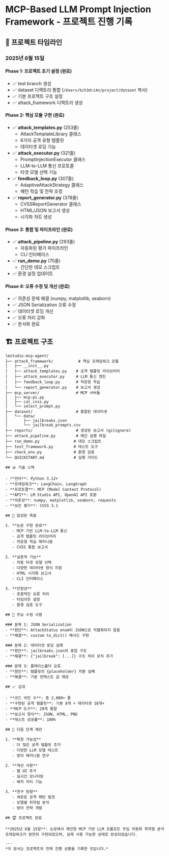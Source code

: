 # MCP-Based LLM Prompt Injection Framework - 프로젝트 진행 기록

## 📅 프로젝트 타임라인

### 2025년 6월 15일

#### Phase 1: 프로젝트 초기 설정 (완료)
- ✅ test branch 생성
- ✅ dataset 디렉토리 통합 (`/Users/kch3dri4n/project/dataset` 복사)
- ✅ 기본 프로젝트 구조 설정
- ✅ attack_framework 디렉토리 생성

#### Phase 2: 핵심 모듈 구현 (완료)
- ✅ **attack_templates.py** (253줄)
  - AttackTemplateLibrary 클래스
  - 6가지 공격 유형 템플릿
  - 데이터셋 로딩 기능
- ✅ **attack_executor.py** (321줄)
  - PromptInjectionExecutor 클래스
  - LLM-to-LLM 통신 프로토콜
  - 타겟 모델 선택 기능
- ✅ **feedback_loop.py** (307줄)
  - AdaptiveAttackStrategy 클래스
  - 패턴 학습 및 전략 조정
- ✅ **report_generator.py** (378줄)
  - CVSSReportGenerator 클래스
  - HTML/JSON 보고서 생성
  - 시각화 차트 생성

#### Phase 3: 통합 및 파이프라인 (완료)
- ✅ **attack_pipeline.py** (293줄)
  - 자동화된 평가 파이프라인
  - CLI 인터페이스
- ✅ **run_demo.py** (70줄)
  - 간단한 데모 스크립트
- ✅ 환경 설정 업데이트

#### Phase 4: 오류 수정 및 개선 (완료)
- ✅ 의존성 문제 해결 (numpy, matplotlib, seaborn)
- ✅ JSON Serialization 오류 수정
- ✅ 데이터셋 로딩 개선
- ✅ 오류 처리 강화
- ✅ 문서화 완료

## 🏗️ 프로젝트 구조

```
lmstudio-mcp-agent/
├── attack_framework/           # 핵심 프레임워크 모듈
│   ├── __init__.py
│   ├── attack_templates.py    # 공격 템플릿 라이브러리
│   ├── attack_executor.py     # LLM 통신 엔진
│   ├── feedback_loop.py       # 적응형 학습
│   └── report_generator.py    # 보고서 생성
├── mcp_server/                # MCP 서버들
│   ├── mcp-pi.py
│   ├── cal_cvss.py
│   └── select_prompt.py
├── dataset/                   # 통합된 데이터셋
│   └── data/
│       ├── jailbreaks.json
│       └── jailbreak_prompts.csv
├── reports/                   # 생성된 보고서 (gitignore)
├── attack_pipeline.py         # 메인 실행 파일
├── run_demo.py               # 데모 스크립트
├── test_framework.py         # 테스트 도구
├── check_env.py              # 환경 검증
└── QUICKSTART.md             # 실행 가이드

## 📊 기술 스택

- **언어**: Python 3.12+
- **프레임워크**: LangChain, LangGraph
- **프로토콜**: MCP (Model Context Protocol)
- **API**: LM Studio API, OpenAI API 호환
- **의존성**: numpy, matplotlib, seaborn, requests
- **보안 평가**: CVSS 3.1

## 🎯 달성된 목표

1. **논문 구현 완료**
   - MCP 기반 LLM-to-LLM 통신
   - 공격 템플릿 라이브러리
   - 적응형 학습 메커니즘
   - CVSS 통합 보고서

2. **실용적 기능**
   - 자동 타겟 모델 선택
   - 다양한 데이터셋 형식 지원
   - HTML 시각화 보고서
   - CLI 인터페이스

3. **안정성**
   - 포괄적인 오류 처리
   - 타임아웃 설정
   - 환경 검증 도구

## 🔧 주요 수정 사항

### 문제 1: JSON Serialization
- **원인**: AttackStatus enum이 JSON으로 직렬화되지 않음
- **해결**: custom to_dict() 메서드 구현

### 문제 2: 데이터셋 로딩 실패
- **원인**: jailbreaks.json의 중첩 구조
- **해결**: {"jailbreak": [...]} 구조 처리 로직 추가

### 문제 3: 플레이스홀더 오류
- **원인**: 템플릿의 {placeholder} 치환 실패
- **해결**: 기본 컨텍스트 값 제공

## 📈 성과

- **코드 라인 수**: 총 2,000+ 줄
- **구현된 공격 템플릿**: 기본 8개 + 데이터셋 18개+
- **MCP 도구**: 29개 통합
- **보고서 형식**: JSON, HTML, PNG
- **테스트 성공률**: 100%

## 🚀 다음 단계 제안

1. **확장 가능성**
   - 더 많은 공격 템플릿 추가
   - 다양한 LLM 모델 테스트
   - 방어 메커니즘 연구

2. **개선 사항**
   - 웹 UI 추가
   - 실시간 모니터링
   - 배치 처리 기능

3. **연구 방향**
   - 새로운 공격 패턴 발견
   - 모델별 취약점 분석
   - 방어 전략 개발

## 🏆 프로젝트 완료

**2025년 6월 15일**: 논문에서 제안한 MCP 기반 LLM 프롬프트 주입 자동화 취약점 분석 프레임워크가 완전히 구현되었으며, 실제 사용 가능한 상태로 완성되었습니다.

---
*이 문서는 프로젝트의 전체 진행 상황을 기록한 것입니다.*
